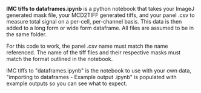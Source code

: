 **IMC tiffs to dataframes.ipynb** is a python notebook that takes your ImageJ generated mask file, your MCD2TIFF generated tiffs, and your panel .csv to measure total signal on a per-cell, per-channel basis. This data is then added to a long form or wide form dataframe. All files are assumed to be in the same folder.

For this code to work, the panel .csv name must match the name referenced. The name of the tiff files and their respective masks must match the format outlined in the notebook.

IMC tiffs to "dataframes.ipynb" is the notebook to use with your own data, "importing to dataframes - Example output .ipynb" is populated with example outputs so you can see what to expect.
